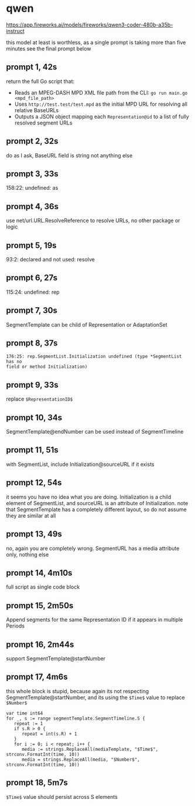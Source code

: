 # qwen

https://app.fireworks.ai/models/fireworks/qwen3-coder-480b-a35b-instruct

this model at least is worthless, as a single prompt is taking more than five
minutes see the final prompt below

## prompt 1, 42s

return the full Go script that:
- Reads an MPEG-DASH MPD XML file path from the CLI: `go run main.go <mpd_file_path>`
- Uses `http://test.test/test.mpd` as the initial MPD URL for resolving all relative BaseURLs
- Outputs a JSON object mapping each `Representation@id` to a list of fully resolved segment URLs

## prompt 2, 32s

do as I ask, BaseURL field is string not anything else

## prompt 3, 33s

158:22: undefined: as

## prompt 4, 36s

use net/url.URL.ResolveReference to resolve URLs, no other package or logic

## prompt 5, 19s

93:2: declared and not used: resolve

## prompt 6, 27s

115:24: undefined: rep

## prompt 7, 30s

SegmentTemplate can be child of Representation or AdaptationSet

## prompt 8, 37s

~~~
176:25: rep.SegmentList.Initialization undefined (type *SegmentList has no
field or method Initialization)
~~~

## prompt 9, 33s

replace `$RepresentationID$`

## prompt 10, 34s

SegmentTemplate@endNumber can be used instead of SegmentTimeline

## prompt 11, 51s

with SegmentList, include Initialization@sourceURL if it exists

## prompt 12, 54s

it seems you have no idea what you are doing. Initialization is a child element
of SegmentList, and sourceURL is an attribute of Initialization. note that
SegmentTemplate has a completely different layout, so do not assume they are
similar at all

## prompt 13, 49s

no, again you are completely wrong. SegmentURL has a media attribute only,
nothing else

## prompt 14, 4m10s

full script as single code block

## prompt 15, 2m50s

Append segments for the same Representation ID if it appears in multiple
Periods

## prompt 16, 2m44s

support SegmentTemplate@startNumber

## prompt 17, 4m6s

this whole block is stupid, because again its not respecting
SegmentTemplate@startNumber, and its using the `$Time$` value to replace
`$Number$`

~~~
var time int64
for _, s := range segmentTemplate.SegmentTimeline.S {
   repeat := 1
   if s.R > 0 {
      repeat = int(s.R) + 1
   }
   for i := 0; i < repeat; i++ {
      media := strings.ReplaceAll(mediaTemplate, "$Time$", strconv.FormatInt(time, 10))
      media = strings.ReplaceAll(media, "$Number$", strconv.FormatInt(time, 10))
~~~

## prompt 18, 5m7s

`$Time$` value should persist across S elements
